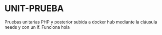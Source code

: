 # UNIT-PRUEBA

  Pruebas unitarias PHP y posterior subida a docker hub mediante la cláusula needs y con un if. Funciona
hola
